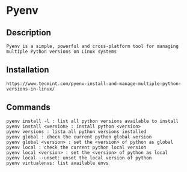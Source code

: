 # Pyenv

## Description

	Pyenv is a simple, powerful and cross-platform tool for managing multiple Python versions on Linux systems

## Installation

	https://www.tecmint.com/pyenv-install-and-manage-multiple-python-versions-in-linux/

## Commands

	pyenv install -l : list all python versions available to install
	pyenv install <version> : install python <version>
	pyenv versions : lista all python versions installed
	pyenv global : check the current python global version
	pyenv global <version> : set the <version> of python as global
	pyenv local : check the current python local version
	pyenv local <version> : set the <version> of python as local
	pyenv local --unset: unset the local version of python
	pyenv virtualenvs: list available envs
